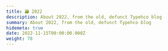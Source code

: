 ```yaml
---
title: 🗃️ 2022
description: About 2022, from the old, defunct Typehco blog
summary: About 2022, from the old, defunct Typehco blog
hidemeta: true
date: 2022-11-15T00:00:00.000Z
weight: 78
---
```


